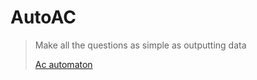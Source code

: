 # AutoAC

> Make all the questions as simple as outputting data
> 
> [Ac automaton](https://oi-wiki.org/string/ac-automaton/)
